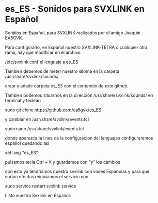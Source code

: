# es_ES - Sonidos para SVXLINK en Español
Sonidos en Español, para SVXLINK realizados por el amigo Joaquin EA5GVK.<p>
Para configurarlo, en Español nuestro SVXLINK-TETRA o cualquier otra rama, hay que modificar en el archivo <p>
/etc/svxlink.conf el lenguaje a es_ES <p>
Tambien debemos de meter nuestro idioma en la carpeta /usr/share/svxlink/sounds/ <p>
crear o añadir carpeta es_ES con el contenido de este github.<p>

Tambien podemos situarnos en la dirección /usr/share/svxlink/sounds/ en terminal y teclear:<p>
sudo git clone https://github.com/ea5gvk/es_ES <p>

y cambiar en /usr/share/svxlink/events.tcl <p>

sudo nano /usr/share/svxlink/events.tcl

donde aparezca la linea de la configuracion del lenguajes configuraremos español quedando asi<p>
  set lang "es_ES"<p>
   
pulsamos tecla Ctrl + X y guardamos con "y" los cambios <p>
  
con esto ya tendriamos nuestro svxlink con voces Españolas y para que surtan efectos reiniciamos el servicio con<p>

sudo service restart svxlink.service <p>

Listo nuestro Svxlink en Español.
